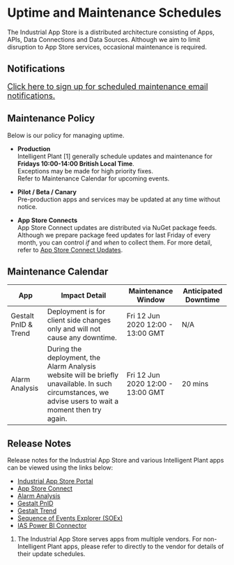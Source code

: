# Uptime and Maintenance Schedules

The Industrial App Store is a distributed architecture consisting of
Apps, APIs, Data Connections and Data Sources. Although we aim to limit
disruption to App Store services, occasional maintenance is required.

## Notifications


  <span style="font-size:large">
    <a href="https://share.hsforms.com/1_deJNPacTtWO60z-KYW7Ow45ie5" target="_blank">Click here to sign up for scheduled maintenance email notifications.</a>
  </span>

## Maintenance Policy

Below is our policy for managing uptime.

  - **Production**  
    Intelligent Plant \[1\] generally schedule updates and maintenance
    for **Fridays 10:00-14:00 British Local Time**.  
    Exceptions may be made for high priority fixes.  
    Refer to Maintenance Calendar for upcoming events.

<!-- end list -->

  - **Pilot / Beta / Canary**  
    Pre-production apps and services may be updated at any time without
    notice.

<!-- end list -->

  - **App Store Connects**  
    App Store Connect updates are distributed via NuGet package feeds.
    Although we prepare package feed updates for last Friday of every
    month, you can control *if* and *when* to collect them. For more
    detail, refer to [App Store Connect
    Updates](/data_core/App%20Store%20Connect%20Updates).

## Maintenance Calendar

| App                  | Impact Detail                                                                                                                                          | Maintenance Window                | Anticipated Downtime |
| -------------------- | ------------------------------------------------------------------------------------------------------------------------------------------------------ | --------------------------------- | -------------------- |
| Gestalt PnID & Trend | Deployment is for client side changes only and will not cause any downtime.                                                                            | Fri 12 Jun 2020 12:00 - 13:00 GMT | N/A                  |
| Alarm Analysis       | During the deployment, the Alarm Analysis website will be briefly unavailable. In such circumstances, we advise users to wait a moment then try again. | Fri 12 Jun 2020 12:00 - 13:00 GMT | 20 mins              |

## Release Notes

Release notes for the Industrial App Store and various Intelligent Plant
apps can be viewed using the links below:

  - [Industrial App Store
    Portal](https://appstore.intelligentplant.com/wiki/doku.php?id=general:apps:appstore:releasenotes)
  - [App Store
    Connect](https://appstore.intelligentplant.com/wiki/doku.php?id=general:apps:appstoreconnect:releasenotes)
  - [Alarm
    Analysis](https://appstore.intelligentplant.com/wiki/doku.php?id=general:apps:alarmanalysis:releasenotes)
  - [Gestalt
    PnID](https://appstore.intelligentplant.com/wiki/doku.php?id=general:apps:gestaltpnid:releasenotes)
  - [Gestalt
    Trend](https://appstore.intelligentplant.com/wiki/doku.php?id=general:apps:gestalttrend:releasenotes)
  - [Sequence of Events Explorer
    (SOEx)](https://appstore.intelligentplant.com/wiki/doku.php?id=general:apps:soex:releasenotes)
  - [IAS Power BI
    Connector](https://appstore.intelligentplant.com/wiki/doku.php?id=general:apps:powerbi:releasenotes)

<!-- end list -->

1.  The Industrial App Store serves apps from multiple vendors. For
    non-Intelligent Plant apps, please refer to directly to the vendor
    for details of their update schedules.

